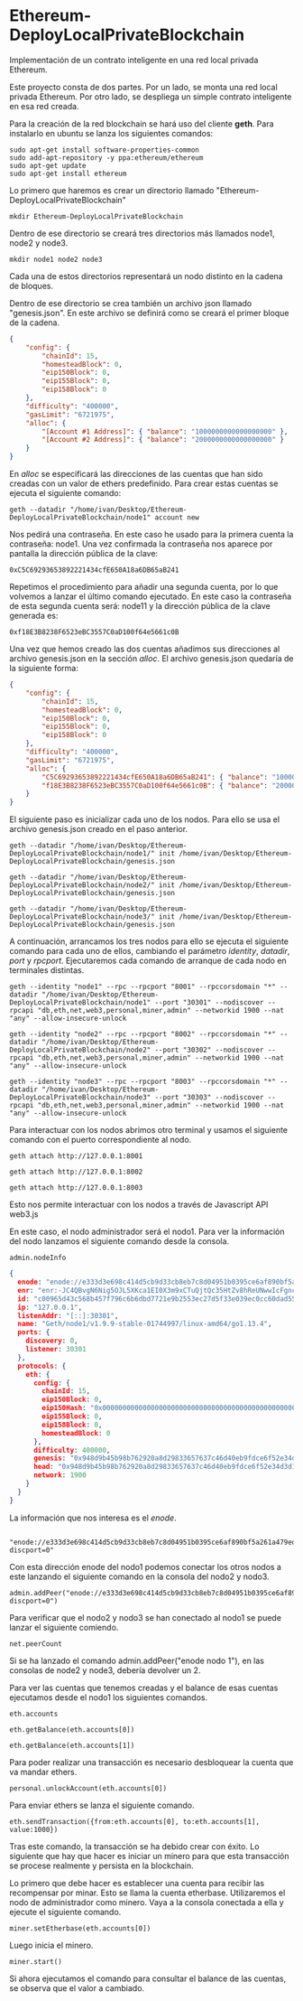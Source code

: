 # Ethereum-DeployLocalPrivateBlockchain

Implementación de un contrato inteligente en una red local privada Ethereum.

Este proyecto consta de dos partes. Por un lado, se monta una red local privada Ethereum. Por otro lado, se despliega un simple contrato inteligente en esa red creada.

Para la creación de la red blockchain se hará uso del cliente **geth**. Para instalarlo en ubuntu se lanza los siguientes comandos:
```
sudo apt-get install software-properties-common
sudo add-apt-repository -y ppa:ethereum/ethereum
sudo apt-get update
sudo apt-get install ethereum
```

Lo primero que haremos es crear un directorio llamado "Ethereum-DeployLocalPrivateBlockchain"

```
mkdir Ethereum-DeployLocalPrivateBlockchain
```

Dentro de ese directorio se creará tres directorios más llamados node1, node2 y node3.

```
mkdir node1 node2 node3
```

Cada una de estos directorios representará un nodo distinto en la cadena de bloques.


Dentro de ese directorio se crea también un archivo json llamado "genesis.json". En este archivo se definirá como se creará el primer bloque de la cadena.

```json
{
    "config": {
        "chainId": 15,
        "homesteadBlock": 0,
        "eip150Block": 0,
        "eip155Block": 0,
        "eip158Block": 0
    },
    "difficulty": "400000",
    "gasLimit": "6721975",
    "alloc": {
        "[Account #1 Address]": { "balance": "1000000000000000000" },
        "[Account #2 Address]": { "balance": "2000000000000000000" }
    }
}
```

En *alloc* se especificará las direcciones de las cuentas que han sido creadas con un valor de ethers predefinido. Para crear estas cuentas se ejecuta el siguiente comando:

```
geth --datadir "/home/ivan/Desktop/Ethereum-DeployLocalPrivateBlockchain/node1" account new
```

Nos pedirá una contraseña. En este caso he usado para la primera cuenta la contraseña: node1. Una vez confirmada la contraseña nos aparece por pantalla la dirección pública de la clave:
```
0xC5C69293653892221434cfE650A18a6DB65aB241
```
Repetimos el procedimiento para añadir una segunda cuenta, por lo que volvemos a lanzar el último comando ejecutado. En este caso la contraseña de esta segunda cuenta será: node11 y la dirección pública de la clave generada es:
```
0xf18E3B8238F6523eBC3557C0aD100f64e5661c0B
```

Una vez que hemos creado las dos cuentas añadimos sus direcciones al archivo genesis.json en la sección *alloc*. El archivo genesis.json quedaría de la siguiente forma:
```json
{
    "config": {
        "chainId": 15,
        "homesteadBlock": 0,
        "eip150Block": 0,
        "eip155Block": 0,
        "eip158Block": 0
    },
    "difficulty": "400000",
    "gasLimit": "6721975",
    "alloc": {
        "C5C69293653892221434cfE650A18a6DB65aB241": { "balance": "1000000000000000000" },
        "f18E3B8238F6523eBC3557C0aD100f64e5661c0B": { "balance": "2000000000000000000" }
    }
}
```

El siguiente paso es inicializar cada uno de los nodos. Para ello se usa el archivo genesis.json creado en el paso anterior.

```
geth --datadir "/home/ivan/Desktop/Ethereum-DeployLocalPrivateBlockchain/node1/" init /home/ivan/Desktop/Ethereum-DeployLocalPrivateBlockchain/genesis.json

geth --datadir "/home/ivan/Desktop/Ethereum-DeployLocalPrivateBlockchain/node2/" init /home/ivan/Desktop/Ethereum-DeployLocalPrivateBlockchain/genesis.json

geth --datadir "/home/ivan/Desktop/Ethereum-DeployLocalPrivateBlockchain/node3/" init /home/ivan/Desktop/Ethereum-DeployLocalPrivateBlockchain/genesis.json
```

A continuación, arrancamos los tres nodos para ello se ejecuta el siguiente comando para cada uno de ellos, cambiando el parámetro *identity*, *datadir*, *port* y *rpcport*. Ejecutaremos cada comando de arranque de cada nodo en terminales distintas.

```
geth --identity "node1" --rpc --rpcport "8001" --rpccorsdomain "*" --datadir "/home/ivan/Desktop/Ethereum-DeployLocalPrivateBlockchain/node1" --port "30301" --nodiscover --rpcapi "db,eth,net,web3,personal,miner,admin" --networkid 1900 --nat "any" --allow-insecure-unlock

geth --identity "node2" --rpc --rpcport "8002" --rpccorsdomain "*" --datadir "/home/ivan/Desktop/Ethereum-DeployLocalPrivateBlockchain/node2" --port "30302" --nodiscover --rpcapi "db,eth,net,web3,personal,miner,admin" --networkid 1900 --nat "any" --allow-insecure-unlock

geth --identity "node3" --rpc --rpcport "8003" --rpccorsdomain "*" --datadir "/home/ivan/Desktop/Ethereum-DeployLocalPrivateBlockchain/node3" --port "30303" --nodiscover --rpcapi "db,eth,net,web3,personal,miner,admin" --networkid 1900 --nat "any" --allow-insecure-unlock
```

Para interactuar con los nodos abrimos otro terminal y usamos el siguiente comando con el puerto correspondiente al nodo.

```
geth attach http://127.0.0.1:8001

geth attach http://127.0.0.1:8002

geth attach http://127.0.0.1:8003
```

Esto nos permite interactuar con los nodos a través de Javascript API web3.js

En este caso, el nodo administrador será el nodo1. Para ver la información del nodo lanzamos el siguiente comando desde la consola.

```
admin.nodeInfo
```
```json
{
  enode: "enode://e333d3e698c414d5cb9d33cb8eb7c8d04951b0395ce6af890bf5a261a479ed66e9a4afed13ccb4a7164424aa9db7ba2b43bdd42ed3a1cbe9af56f53bab515d34@127.0.0.1:30301?discport=0",
  enr: "enr:-JC4QBvgN6Nig5OJL5XKca1EI0X3m9xCTuQjtQc35HtZv8hReUNwwIcFgnchhTy7z-jsjLnc_tUzBZdAlgAyxTlIdhcBg2V0aMfGhMhYYEmAgmlkgnY0gmlwhH8AAAGJc2VjcDI1NmsxoQLjM9PmmMQU1cudM8uOt8jQSVGwOVzmr4kL9aJhpHntZoN0Y3CCdl0",
  id: "c00965d43c568b457f796c6b6dbd7721e9b2553ec27d5f33e039ec0cc60dad55",
  ip: "127.0.0.1",
  listenAddr: "[::]:30301",
  name: "Geth/node1/v1.9.9-stable-01744997/linux-amd64/go1.13.4",
  ports: {
    discovery: 0,
    listener: 30301
  },
  protocols: {
    eth: {
      config: {
        chainId: 15,
        eip150Block: 0,
        eip150Hash: "0x0000000000000000000000000000000000000000000000000000000000000000",
        eip155Block: 0,
        eip158Block: 0,
        homesteadBlock: 0
      },
      difficulty: 400000,
      genesis: "0x948d9b45b98b762920a8d29833657637c46d40eb9fdce6f52e34d3d1a0207cca",
      head: "0x948d9b45b98b762920a8d29833657637c46d40eb9fdce6f52e34d3d1a0207cca",
      network: 1900
    }
  }
}
```
La información que nos interesa es el *enode*.

```
 "enode://e333d3e698c414d5cb9d33cb8eb7c8d04951b0395ce6af890bf5a261a479ed66e9a4afed13ccb4a7164424aa9db7ba2b43bdd42ed3a1cbe9af56f53bab515d34@127.0.0.1:30301?discport=0"
```

Con esta dirección enode del nodo1 podemos conectar los otros nodos a este lanzando el siguiente comando en la consola del nodo2 y nodo3.

```
admin.addPeer("enode://e333d3e698c414d5cb9d33cb8eb7c8d04951b0395ce6af890bf5a261a479ed66e9a4afed13ccb4a7164424aa9db7ba2b43bdd42ed3a1cbe9af56f53bab515d34@127.0.0.1:30301?discport=0")
```

Para verificar que el nodo2 y nodo3 se han conectado al nodo1 se puede lanzar el siguiente comiendo.
```
net.peerCount
```

Si se ha lanzado el comando admin.addPeer("enode nodo 1"), en las consolas de node2 y node3, debería devolver un 2.

Para ver las cuentas que tenemos creadas y el balance de esas cuentas ejecutamos desde el nodo1 los siguientes comandos.

```
eth.accounts

eth.getBalance(eth.accounts[0])

eth.getBalance(eth.accounts[1])
```

Para poder realizar una transacción es necesario desbloquear la cuenta que va mandar ethers.

```
personal.unlockAccount(eth.accounts[0])
```

Para enviar ethers se lanza el siguiente comando.

```
eth.sendTransaction({from:eth.accounts[0], to:eth.accounts[1], value:1000})
```

Tras este comando, la transacción se ha debido crear con éxito. Lo siguiente que hay que hacer es iniciar un minero para que esta transacción se procese realmente y persista en la blockchain.

Lo primero que debe hacer es establecer una cuenta para recibir las recompensar por minar. Esto se llama la cuenta etherbase. Utilizaremos el nodo de administrador como minero. Vaya a la consola conectada a ella y ejecute el siguiente comando.

```
miner.setEtherbase(eth.accounts[0])
```

Luego inicia el minero.

```
miner.start()
```

Si ahora ejecutamos el comando para consultar el balance de las cuentas, se observa que el valor a cambiado.
